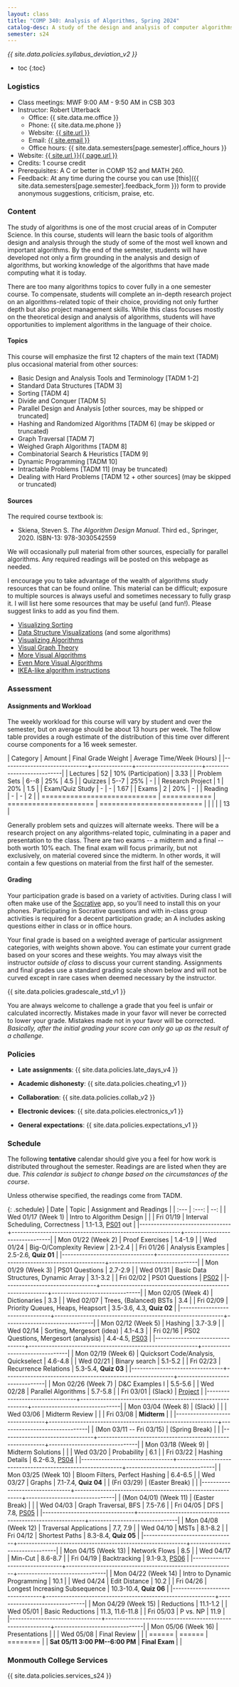 ```yaml
---
layout: class
title: "COMP 340: Analysis of Algorithms, Spring 2024"
catalog-desc: A study of the design and analysis of computer algorithms. Topics include asymptotic analysis, efficient algorithm design, sorting and order statistics, hashing, binary search trees, graph algorithms, matrix multiplication, and NP completeness. This course begins a more in-depth study in the theory and science of computation.
semester: s24
---
```


*{{ site.data.policies.syllabus_deviation_v2 }}*

* toc
{:toc}

### Logistics

* Class meetings: MWF 9:00 AM - 9:50 AM in CSB 303
* Instructor: Robert Utterback
  * Office: {{ site.data.me.office }}
  * Phone: {{ site.data.me.phone }}
  * Website: <a href="{{ site.url }}">{{ site.url }}</a>
  * Email: <a href="mailto:{{ site.email }}">{{ site.email }}</a>
  * Office hours: {{ site.data.semesters[page.semester].office_hours }}
* Website: <a href="{{ site.url }}{{ page.url }}">{{ site.url }}{{ page.url }}</a>
* Credits: 1 course credit
* Prerequisites: A C or better in COMP 152 and MATH 260.
* Feedback: At any time during the course you can use
  [this]({{ site.data.semesters[page.semester].feedback_form }}) form to provide
  anonymous suggestions, criticism, praise, etc.

### Content

The study of algorithms is one of the most crucial areas of in
Computer Science. In this course, students will learn the basic tools
of algorithm design and analysis through the study of some of the most
well known and important algorithms. By the end of the semester,
students will have developed not only a firm grounding in the analysis
and design of algorithms, but working knowledge of the algorithms that
have made computing what it is today.

There are too many algorithms topics to cover fully in a one semester
course. To compensate, students will complete an in-depth research
project on an algorithms-related topic of their choice, providing not
only further depth but also project management skills. While this
class focuses mostly on the theoretical design and analysis of
algorithms, students will have opportunities to implement algorithms
in the language of their choice.

#### Topics

This course will emphasize the first 12 chapters of the main text (TADM)
plus occasional material from other sources:

* Basic Design and Analysis Tools and Terminology [TADM 1-2]
* Standard Data Structures [TADM 3]
* Sorting [TADM 4]
* Divide and Conquer [TADM 5]
* Parallel Design and Analysis [other sources, may be shipped or truncated]
* Hashing and Randomized Algorithms [TADM 6] (may be skipped or truncated)
* Graph Traversal [TADM 7]
* Weighed Graph Algorithms [TADM 8]
* Combinatorial Search & Heuristics [TADM 9] 
* Dynamic Programming [TADM 10]
* Intractable Problems [TADM 11] (may be truncated)
* Dealing with Hard Problems [TADM 12 + other sources] (may be skipped or truncated)

<!-- Time permitting, we’ll explore more advanced topics, such as -->
<!-- probabilistic or approximation algorithms. -->
  
#### Sources

The required course textbook is:

* Skiena, Steven S. *The Algorithm Design Manual*. Third
ed., Springer, 2020. ISBN-13: 978-3030542559

We will occasionally pull material from other sources, especially for
parallel algorithms. Any required readings will be posted on this
webpage as needed.

I encourage you to take advantage of the wealth of algorithms study
resources that can be found online. This material can be difficult;
exposure to multiple sources is always useful and sometimes necessary
to fully grasp it. I will list here some resources that may be useful
(and fun!). Please suggest links to add as you find them.

* [Visualizing Sorting](http://panthema.net/2013/sound-of-sorting/)
* [Data Structure Visualizations](http://www.cs.usfca.edu/~galles/visualization/Algorithms.html) (and some algorithms)
* [Visualizing Algorithms](https://bost.ocks.org/mike/algorithms/)
* [Visual Graph Theory](https://mrpandey.github.io/d3graphTheory/index.html)
* [More Visual Algorithms](https://visualgo.net/)
* [Even More Visual Algorithms](https://visualgo.net/en)
* [IKEA-like algorithm instructions](https://idea-instructions.com/)

### Assessment

#### Assignments and Workload

The weekly workload for this course will vary by student and over the
semester, but on average should be about 13 hours per week. The follow
table provides a rough estimate of the distribution of this time over
different course components for a 16 week semester.

| Category                     |       Amount | Final Grade Weight    | Average Time/Week (Hours) |
|------------------------------+--------------+-----------------------+---------------------------|
| Lectures                     |           52 | 10% (Participation)   |                      3.33 |
| Problem Sets                 |         6--8 | 25%                   |                       4.5 |
| Quizzes                      |         5--7 | 25%                   |                         - |
| Research Project             |            1 | 20%                   |                       1.5 |
| Exam/Quiz Study              |            - | -                     |                      1.67 |
| Exams                        |            2 | 20%                   |                         - |
| Reading                      |            - | -                     |                         2 |
| ============================ | ============ | ===================== | ========================= |
|                              |              |                       |                        13 |

Generally problem sets and quizzes will alternate weeks. There will be
a research project on any algorithms-related topic, culminating in a
paper and presentation to the class. There are two exams -- a midterm
and a final -- both worth 10% each. The final exam will focus
primarily, but not exclusively, on material covered since the
midterm. In other words, it will contain a few questions on material
from the first half of the semester.

#### Grading

Your participation grade is based on a variety of activities. During
class I will often make use of the [Socrative](https://socrative.com)
app, so you’ll need to install this on your phones. Participating in
Socrative questions and with in-class group activities is required for
a decent participation grade; an A includes asking questions either in
class or in office hours.

Your final grade is based on a weighted average of particular
assignment categories, with weights shown above. You can estimate your
current grade based on your scores and these weights. You may always
visit the instructor *outside of class* to discuss your current
standing. Assignments and final grades use a standard grading scale
shown below and will not be curved except in rare cases when deemed
necessary by the instructor.

{{ site.data.policies.gradescale_std_v1 }}

You are always welcome to challenge a grade that you feel is unfair or
calculated incorrectly. Mistakes made in your favor will never be
corrected to lower your grade. Mistakes made not in your favor will be
corrected. *Basically, after the initial grading your score can only
go up as the result of a challenge.*

### Policies

* **Late assignments**: {{ site.data.policies.late_days_v4 }}

* **Academic dishonesty**: {{ site.data.policies.cheating_v1 }}

* **Collaboration**: {{ site.data.policies.collab_v2 }}

* **Electronic devices**: {{ site.data.policies.electronics_v1 }}

* **General expectations**: {{ site.data.policies.expectations_v1 }}

### Schedule
The following **tentative** calendar should give you a feel for how
work is distributed throughout the semester. Readings are are listed
when they are due. *This calendar is subject to change based on the
circumstances of the course*.

Unless otherwise specified, the readings come from TADM.

{: .schedule}
| Date                           | Topic                                                     |       Assignment and Readings |
| :---                           | :---:                                                     |                           --: |
| Wed 01/17 (Week 1)             | Intro to Algorithm Design                                 |                               |
| Fri 01/19                      | Interval Scheduling, Correctness                          | 1.1-1.3, [PS01](ps01.pdf) out |
|--------------------------------+-----------------------------------------------------------+-------------------------------|
| Mon 01/22 (Week 2)             | Proof Exercises                                           |                       1.4-1.9 |
| Wed 01/24                      | Big-O/Complexity Review                                   |                       2.1-2.4 |
| Fri 01/26                      | Analysis Examples                                         |          2.5-2.6, **Quiz 01** |
|--------------------------------+-----------------------------------------------------------+-------------------------------|
| Mon 01/29 (Week 3)             | PS01 Questions                                            |                       2.7-2.9 |
| Wed 01/31                      | Basic Data Structures, Dynamic Array                      |                       3.1-3.2 |
| Fri 02/02                      | PS01 Questions                                            |              [PS02](ps02.pdf) |
|--------------------------------+-----------------------------------------------------------+-------------------------------|
| Mon 02/05 (Week 4)             | Dictionaries                                              |                           3.3 |
| Wed 02/07                      | Trees, (Balanced) BSTs                                    |                           3.4 |
| Fri 02/09                      | Priority Queues, Heaps, Heapsort                          |     3.5-3.6, 4.3, **Quiz 02** |
|--------------------------------+-----------------------------------------------------------+-------------------------------|
| Mon 02/12 (Week 5)             | Hashing                                                   |                       3.7-3.9 |
| Wed 02/14                      | Sorting, Mergesort (idea)                                 |                       4.1-4.3 |
| Fri 02/16                      | PS02 Questions, Mergesort (analysis)                      |     4.4-4.5, [PS03](ps03.pdf) |
|--------------------------------+-----------------------------------------------------------+-------------------------------|
| Mon 02/19 (Week 6)             | <a id="current"></a> Quicksort Code/Analysis, Quickselect |                       4.6-4.8 |
| Wed 02/21                      | Binary search                                             |                       5.1-5.2 |
| Fri 02/23                      | Recurrence Relations                                      |          5.3-5.4, **Quiz 03** |
|--------------------------------+-----------------------------------------------------------+-------------------------------|
| Mon 02/26 (Week 7)             | D&C Examples I                                            |                       5.5-5.6 |
| Wed 02/28                      | Parallel Algorithms                                       |                       5.7-5.8 |
| Fri 03/01                      | (Slack)                                                   |           [Project](proj.pdf) |
|--------------------------------+-----------------------------------------------------------+-------------------------------|
| Mon 03/04 (Week 8)             | (Slack)                                                   |                               |
| Wed 03/06                      | Midterm Review                                            |                               |
| Fri 03/08                      | **Midterm**                                               |                               |
|--------------------------------+-----------------------------------------------------------+-------------------------------|
| (Mon 03/11 -- Fri 03/15)       | (Spring Break)                                            |                               |
|--------------------------------+-----------------------------------------------------------+-------------------------------|
| Mon 03/18 (Week 9)             | Midterm Solutions                                         |                               |
| Wed 03/20                      | Probability                                               |                           6.1 |
| Fri 03/22                      | Hashing Details                                           |     6.2-6.3, [PS04](ps04.pdf) |
|--------------------------------+-----------------------------------------------------------+-------------------------------|
| Mon 03/25 (Week 10)            | Bloom Filters, Perfect Hashing                            |                       6.4-6.5 |
| Wed 03/27                      | Graphs                                                    |          7.1-7.4, **Quiz 04** |
| (Fri 03/29)                    | (Easter Break)                                            |                               |
|--------------------------------+-----------------------------------------------------------+-------------------------------|
| (Mon 04/01) (Week 11)          | (Easter Break)                                            |                               |
| Wed 04/03                      | Graph Traversal, BFS                                      |                       7.5-7.6 |
| Fri 04/05                      | DFS                                                       |         7.8, [PS05](ps05.pdf) |
|--------------------------------+-----------------------------------------------------------+-------------------------------|
| Mon 04/08 (Week 12)            | Traversal Applications                                    |                      7.7, 7.9 |
| Wed 04/10                      | MSTs                                                      |                       8.1-8.2 |
| Fri 04/12                      | Shortest Paths                                            |          8.3-8.4, **Quiz 05** |
|--------------------------------+-----------------------------------------------------------+-------------------------------|
| Mon 04/15 (Week 13)            | Network Flows                                             |                           8.5 |
| Wed 04/17                      | Min-Cut                                                   |                       8.6-8.7 |
| Fri 04/19                      | Backtracking                                              |     9.1-9.3, [PS06](ps06.pdf) |
|--------------------------------+-----------------------------------------------------------+-------------------------------|
| Mon 04/22 (Week 14)            | Intro to Dynamic Programming                              |                          10.1 |
| Wed 04/24                      | Edit Distance                                             |                          10.2 |
| Fri 04/26                      | Longest Increasing Subsequence                            |        10.3-10.4, **Quiz 06** |
|--------------------------------+-----------------------------------------------------------+-------------------------------|
| Mon 04/29 (Week 15)            | Reductions                                                |                      11.1-1.2 |
| Wed 05/01                      | Basic Reductions                                          |               11.3, 11.6-11.8 |
| Fri 05/03                      | P vs. NP                                                  |                          11.9 |
|--------------------------------+-----------------------------------------------------------+-------------------------------|
| Mon 05/06 (Week 16)            | Presentations                                             |                               |
| Wed 05/08                      | Final Review                                              |                               |
| ======                         | ======                                                    |                      ======== |
| **Sat 05/11 3:00 PM--6:00 PM** | **Final Exam**                                            |                               |

### Monmouth College Services

{{ site.data.policies.services_s24 }}

<!-- Local Variables: -->
<!-- eval: (orgtbl-mode) -->
<!-- End: -->
